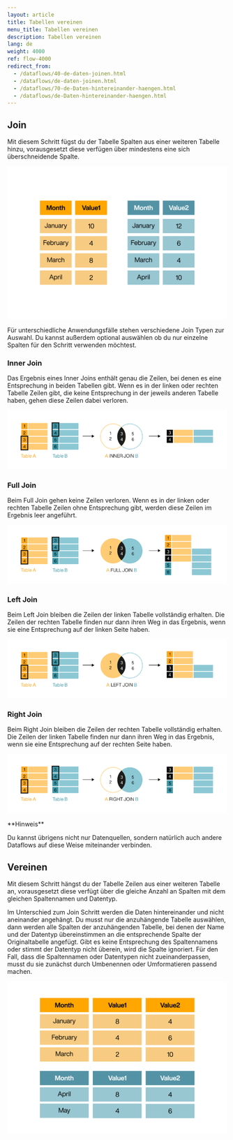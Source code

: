 ```yaml
---
layout: article
title: Tabellen vereinen
menu_title: Tabellen vereinen
description: Tabellen vereinen
lang: de
weight: 4000
ref: flow-4000
redirect_from:
  - /dataflows/40-de-daten-joinen.html
  - /dataflows/de-daten-joinen.html
  - /dataflows/70-de-Daten-hintereinander-haengen.html
  - /dataflows/de-Daten-hintereinander-haengen.html
---
```

## Join

Mit diesem Schritt fügst du der Tabelle Spalten aus einer weiteren Tabelle hinzu, vorausgesetzt diese verfügen über mindestens eine sich überschneidende Spalte.

![Join](/assets/images/dataflows/dataflows_join.gif)

Für unterschiedliche Anwendungsfälle stehen verschiedene Join Typen zur Auswahl.
Du kannst außerdem optional auswählen ob du nur einzelne Spalten für den Schritt verwenden möchtest.

### Inner Join

Das Ergebnis eines Inner Joins enthält genau die Zeilen, bei denen es eine Entsprechung in beiden Tabellen gibt.
Wenn es in der linken oder rechten Tabelle Zeilen gibt, die keine Entsprechung in der jeweils anderen Tabelle haben, gehen diese Zeilen dabei verloren.

![Inner join](/assets/images/dataflows/dataflows_inner-join.png)

### Full Join

Beim Full Join gehen keine Zeilen verloren.
Wenn es in der linken oder rechten Tabelle Zeilen ohne Entsprechung gibt, werden diese Zeilen im Ergebnis leer angeführt.

![Full join](/assets/images/dataflows/dataflows_full-join.png)

### Left Join

Beim Left Join bleiben die Zeilen der linken Tabelle vollständig erhalten.
Die Zeilen der rechten Tabelle finden nur dann ihren Weg in das Ergebnis, wenn sie eine Entsprechung auf der linken Seite haben.

![Left join](/assets/images/dataflows/dataflows_left-join.png)

### Right Join

Beim Right Join bleiben die Zeilen der rechten Tabelle vollständig erhalten.
Die Zeilen der linken Tabelle finden nur dann ihren Weg in das Ergebnis, wenn sie eine Entsprechung auf der rechten Seite haben.

![Right join](/assets/images/dataflows/dataflows_right-join.png)

<div class="box-tip" markdown="1">
**Hinweis**

Du kannst übrigens nicht nur Datenquellen, sondern natürlich auch andere Dataflows auf diese Weise miteinander verbinden.
</div>

## Vereinen

Mit diesem Schritt hängst du der Tabelle Zeilen aus einer weiteren Tabelle an, vorausgesetzt diese verfügt über die gleiche Anzahl an Spalten mit dem gleichen Spaltennamen und Datentyp.

Im Unterschied zum Join Schritt werden die Daten hintereinander und nicht aneinander angehängt. Du musst nur die anzuhängende Tabelle auswählen, dann werden alle Spalten der anzuhängenden Tabelle, bei denen der Name und der Datentyp übereinstimmen an die entsprechende Spalte der Originaltabelle angefügt. Gibt es keine Entsprechung des Spaltennamens oder stimmt der Datentyp nicht überein, wird die Spalte ignoriert. Für den Fall, dass die Spaltennamen oder Datentypen nicht zueinanderpassen, musst du sie zunächst durch Umbenennen oder Umformatieren passend machen.

![Vereinen](/assets/images/dataflows/dataflows_union.gif)
